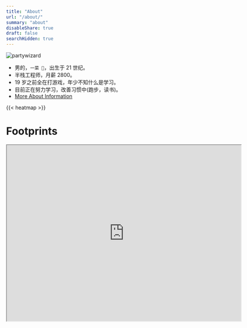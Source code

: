```yaml
---
title: "About"
url: "/about/"
summary: "about"
disableShare: true
draft: false
searchHidden: true
---
```


![partywizard](https://cdn.jsdelivr.net/gh/XmchxUp/cloudimg@master/20220310/partywizard.1ma352m1fqgw.gif)

- 男的，`一菜 🐔`，出生于 21 世纪。
- 半栈工程师，月薪 2800。
- 19 岁之前全在打游戏，年少不知什么是学习。
- 目前正在努力学习，改善习惯中(跑步，读书)。
- [More About Information](https://bento.me/huayang)

{{< heatmap >}}

# Footprints

<iframe src="https://www.google.com/maps/d/embed?mid=1BLxjUE7a8OrSyOrroMYWKLLilKP7Dpc&ehbc=2E312F" width="640" height="480"></iframe>
